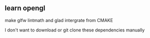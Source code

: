 ## learn opengl
make glfw lintmath and glad intergrate from CMAKE

I don't want to download or git clone these dependencies manually